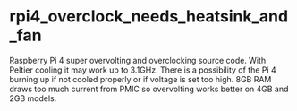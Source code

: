 # rpi4_overclock_needs_heatsink_and_fan
Raspberry Pi 4 super overvolting and overclocking source code.  With Peltier cooling it may work up to 3.1GHz.  There is a possibility of the Pi 4 burning up if not cooled properly or if voltage is set too high.  8GB RAM draws too much current from PMIC so overvolting works better on 4GB and 2GB models.
